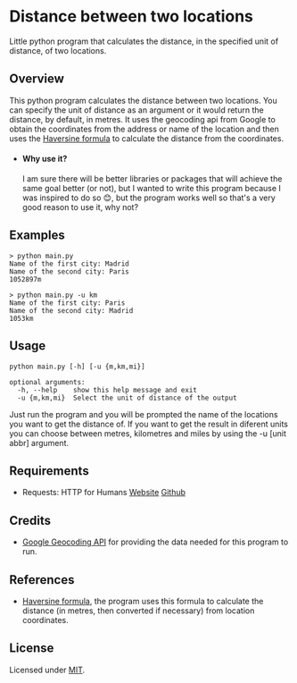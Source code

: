 # Distance between two locations
Little python program that calculates the distance, in the specified unit of distance, of two locations.

## Overview
This python program calculates the distance between two locations. You can specify the unit of distance as an argument or it would return the distance, by default, in metres. It uses the geocoding api from Google to obtain the coordinates from the address or name of the location and then uses the [Haversine formula](https://en.wikipedia.org/wiki/Haversine_formula) to calculate the distance from the coordinates.
- #### Why use it?
  I am sure there will be better libraries or packages that will achieve the same goal better (or not), but I wanted to write this program because I was inspired to do so 😊, but the program works well so that's a very good reason to use it, why not?

## Examples
```
> python main.py
Name of the first city: Madrid
Name of the second city: Paris
1052897m
```

```
> python main.py -u km
Name of the first city: Paris
Name of the second city: Madrid
1053km
```
## Usage
```
python main.py [-h] [-u {m,km,mi}]

optional arguments:
  -h, --help    show this help message and exit
  -u {m,km,mi}  Select the unit of distance of the output
```
Just run the program and you will be prompted the name of the locations you want to get the distance of. If you want to get the result in diferent units you can choose between metres, kilometres and miles by using the -u [unit abbr] argument.

## Requirements
- Requests: HTTP for Humans [Website](http://python-requests.org/) [Github](https://github.com/requests/requests)
## Credits
- [Google Geocoding API](https://developers.google.com/maps/documentation/geocoding/start) for providing the data needed for this program to run.
## References
- [Haversine formula](https://en.wikipedia.org/wiki/Haversine_formula), the program uses this formula to calculate the distance (in metres, then converted if necessary) from location coordinates.
## License
Licensed under [MIT](https://github.com/mrluissan/Distance-between-2-locations/blob/master/LICENSE).
